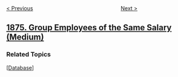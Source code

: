 <!--|This file generated by command(leetcode description); DO NOT EDIT.    |-->
<!--+----------------------------------------------------------------------+-->
<!--|@author    awesee <openset.wang@gmail.com>                           |-->
<!--|@link      https://github.com/awesee                                 |-->
<!--|@home      https://github.com/awesee/leetcode                        |-->
<!--+----------------------------------------------------------------------+-->

[< Previous](../minimize-product-sum-of-two-arrays "Minimize Product Sum of Two Arrays")
　　　　　　　　　　　　　　　　
[Next >](../substrings-of-size-three-with-distinct-characters "Substrings of Size Three with Distinct Characters")

## [1875. Group Employees of the Same Salary (Medium)](https://leetcode.com/problems/group-employees-of-the-same-salary "将工资相同的雇员分组")



### Related Topics
  [[Database](../../tag/database/README.md)]
